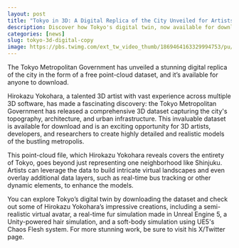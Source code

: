 ```yaml
---
layout: post
title: "Tokyo in 3D: A Digital Replica of the City Unveiled for Artists and Developers"
description: Discover how Tokyo's digital twin, now available for download, offers 3D artists and developers a unique opportunity to explore the city's urban landscape in unprecedented detail.
categories: [news]
slug: tokyo-3d-digital-copy
image: https://pbs.twimg.com/ext_tw_video_thumb/1869464163329994753/pu/img/kGsLU_bXo5PEYqpX.jpg
---
```


The Tokyo Metropolitan Government has unveiled a stunning digital replica of the city in the form of a free point-cloud dataset, and it’s available for anyone to download.

Hirokazu Yokohara, a talented 3D artist with vast experience across multiple 3D software, has made a fascinating discovery: the Tokyo Metropolitan Government has released a comprehensive 3D dataset capturing the city's topography, architecture, and urban infrastructure. This invaluable dataset is available for download and is an exciting opportunity for 3D artists, developers, and researchers to create highly detailed and realistic models of the bustling metropolis.

This point-cloud file, which Hirokazu Yokohara reveals covers the entirety of Tokyo, goes beyond just representing one neighborhood like Shinjuku. Artists can leverage the data to build intricate virtual landscapes and even overlay additional data layers, such as real-time bus tracking or other dynamic elements, to enhance the models.

You can explore Tokyo’s digital twin by downloading the dataset and check out some of Hirokazu Yokohara’s impressive creations, including a semi-realistic virtual avatar, a real-time fur simulation made in Unreal Engine 5, a Unity-powered hair simulation, and a soft-body simulation using UE5's Chaos Flesh system. For more stunning work, be sure to visit his X/Twitter page.
